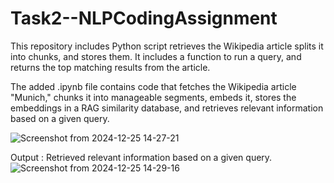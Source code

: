 # Task2--NLPCodingAssignment
This repository includes Python script retrieves the Wikipedia article splits it into chunks, and stores them. It includes a function to run a query, and returns the top matching results from the article.

The added .ipynb file contains code that fetches the Wikipedia article "Munich," chunks it into manageable segments, embeds it, stores the embeddings in a RAG similarity database, and retrieves relevant information based on a given query.

![Screenshot from 2024-12-25 14-27-21](https://github.com/user-attachments/assets/ba8347d4-1151-4899-ab1f-b39ee2f228d4)

Output : Retrieved relevant information based on a given query.
![Screenshot from 2024-12-25 14-29-16](https://github.com/user-attachments/assets/5ff2c7ce-1145-4e96-9958-036f6c0afa24)



